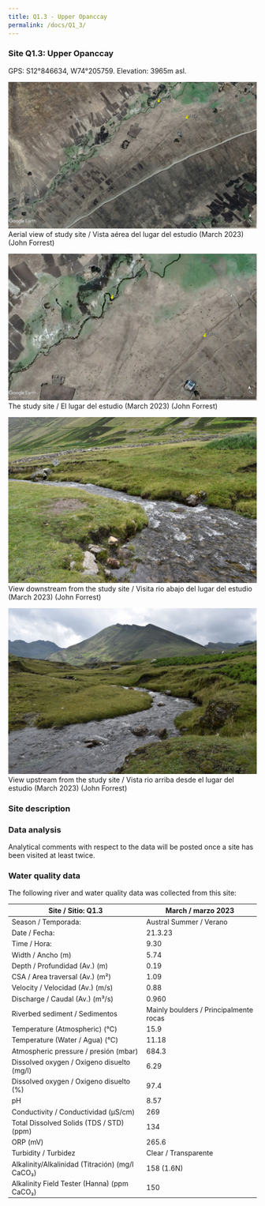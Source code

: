 ```yaml
---
title: Q1.3 - Upper Opanccay
permalink: /docs/Q1_3/
---
```



### Site Q1.3: Upper Opanccay

GPS: S12°846634, W74°205759. 
Elevation: 3965m asl.


![Q1.3](/assets/sites/Q1.3.jpg)
Aerial view of study site / Vista aérea del lugar del estudio (March 2023) (John Forrest)


![Q1.3site](/assets/sites/Q1.3site.jpg)
The study site / El lugar del estudio (March 2023) (John Forrest)


![Q1.3downstream](/assets/sites/Q1.3downstream.jpg)
View downstream from the study site / Visita rio abajo del lugar del estudio (March 2023) (John Forrest)


![Q1.3upstream](/assets/sites/Q1.3upstream.jpg)
View upstream from the study site / Vista rio arriba desde el lugar del estudio (March 2023) (John Forrest)


### Site description



### Data analysis

Analytical comments with respect to the data will be posted once a site has been visited at least twice.

### Water quality data

The following river and water quality data was collected from this site:

|     Site / Sitio: Q1.3                                   |     March / marzo 2023                                |
|----------------------------------------------------------|-----------------------------------------------|
|     Season / Temporada:                                  |     Austral Summer / Verano                   |
|     Date / Fecha:                                        |     21.3.23                                   |
|     Time / Hora:                                         |     9.30                                      |
|     Width / Ancho (m)                                    |     5.74                                      |
|     Depth / Profundidad (Av.) (m)                        |     0.19                                      |
|     CSA / Area traversal (Av.) (m²)                      |     1.09                                      |
|     Velocity / Velocidad  (Av.) (m/s)                    |     0.88                                      |
|     Discharge / Caudal (Av.) (m³/s)                      |     0.960                                     |
|     Riverbed sediment / Sedimentos                       |     Mainly boulders / Principalmente rocas    |
|     Temperature (Atmospheric) (°C)                       |     15.9                                      |
|     Temperature (Water / Agua) (°C)                      |     11.18                                     |
|     Atmospheric pressure / presión (mbar)                |     684.3                                     |
|     Dissolved oxygen /   Oxigeno disuelto (mg/l)         |     6.29                                      |
|     Dissolved oxygen / Oxigeno disuelto (%)              |     97.4                                      |
|     pH                                                   |                        8.57                   |
|     Conductivity / Conductividad (µS/cm)                 |     269                                       |
|     Total Dissolved Solids (TDS / STD)  (ppm)            |     134                                       |
|     ORP (mV)                                             |     265.6                                     |
|     Turbidity / Turbidez                                 |     Clear / Transparente                      |
|     Alkalinity/Alkalinidad   (Titración) (mg/l CaCO₃)    |     158 (1.6N)                                |
|     Alkalinity Field Tester (Hanna) (ppm CaCO₃)          |     150                                       |

